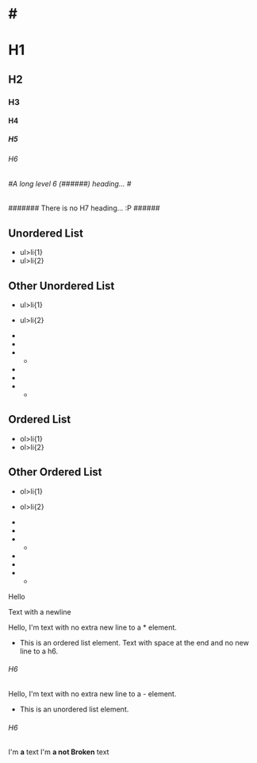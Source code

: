 #
# 
# #
## ##
### ###
#### ####
##### #####
###### ######
# # #
# H1 #
## H2 ##
### H3 ###
#### H4 ####
##### H5 #####
###### H6 ######
###### #A long level 6 (######) heading... # ######
####### There is no H7 heading... :P ######




## Unordered List ##
- ul>li{1}
- ul>li{2}
## Other Unordered List ##
- ul>li{1}
- ul>li{2}

-
- 
- -

-

- 

- -

## Ordered List ##
* ol>li{1}
* ol>li{2} 
## Other Ordered List ##
* ol>li{1}
* ol>li{2} 

*
* 
* *

*

* 

* *

Hello

Text with a
newline


Hello, I'm text with no extra new line to a * element.
* This is an ordered list element.
Text with space at the end and no new line to a h6. 
###### H6 #########################################
Hello, I'm text with no extra new line to a - element.
- This is an unordered list element.
###### H6 #########################################

I'm **a** text
I'm **a
not Broken** text

